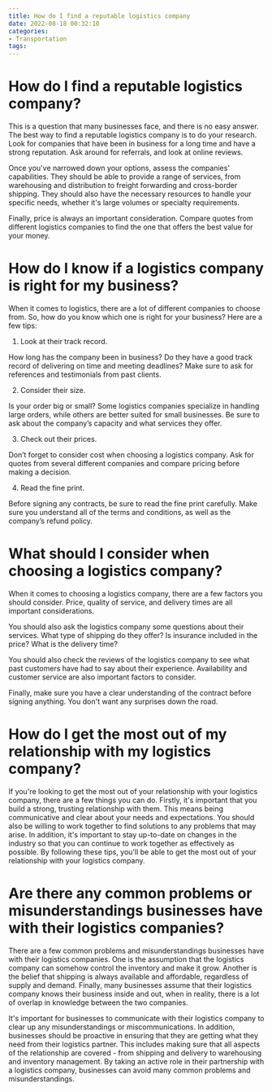```yaml
---
title: How do I find a reputable logistics company
date: 2022-08-18 00:32:10
categories:
- Transportation
tags:
---
```



#  How do I find a reputable logistics company?

This is a question that many businesses face, and there is no easy answer. The best way to find a reputable logistics company is to do your research. Look for companies that have been in business for a long time and have a strong reputation. Ask around for referrals, and look at online reviews.

Once you've narrowed down your options, assess the companies' capabilities. They should be able to provide a range of services, from warehousing and distribution to freight forwarding and cross-border shipping. They should also have the necessary resources to handle your specific needs, whether it's large volumes or specialty requirements.

Finally, price is always an important consideration. Compare quotes from different logistics companies to find the one that offers the best value for your money.

#  How do I know if a logistics company is right for my business?

When it comes to logistics, there are a lot of different companies to choose from. So, how do you know which one is right for your business? Here are a few tips:

1. Look at their track record.

How long has the company been in business? Do they have a good track record of delivering on time and meeting deadlines? Make sure to ask for references and testimonials from past clients.

2. Consider their size.

Is your order big or small? Some logistics companies specialize in handling large orders, while others are better suited for small businesses. Be sure to ask about the company’s capacity and what services they offer.

3. Check out their prices.

Don’t forget to consider cost when choosing a logistics company. Ask for quotes from several different companies and compare pricing before making a decision.

4. Read the fine print.

Before signing any contracts, be sure to read the fine print carefully. Make sure you understand all of the terms and conditions, as well as the company’s refund policy.

#  What should I consider when choosing a logistics company?

When it comes to choosing a logistics company, there are a few factors you should consider. Price, quality of service, and delivery times are all important considerations.

You should also ask the logistics company some questions about their services. What type of shipping do they offer? Is insurance included in the price? What is the delivery time?

You should also check the reviews of the logistics company to see what past customers have had to say about their experience. Availability and customer service are also important factors to consider.

Finally, make sure you have a clear understanding of the contract before signing anything. You don't want any surprises down the road.

#  How do I get the most out of my relationship with my logistics company?

If you're looking to get the most out of your relationship with your logistics company, there are a few things you can do. Firstly, it's important that you build a strong, trusting relationship with them. This means being communicative and clear about your needs and expectations. You should also be willing to work together to find solutions to any problems that may arise. In addition, it's important to stay up-to-date on changes in the industry so that you can continue to work together as effectively as possible. By following these tips, you'll be able to get the most out of your relationship with your logistics company.

#  Are there any common problems or misunderstandings businesses have with their logistics companies?

There are a few common problems and misunderstandings businesses have with their logistics companies. One is the assumption that the logistics company can somehow control the inventory and make it grow. Another is the belief that shipping is always available and affordable, regardless of supply and demand. Finally, many businesses assume that their logistics company knows their business inside and out, when in reality, there is a lot of overlap in knowledge between the two companies.

It's important for businesses to communicate with their logistics company to clear up any misunderstandings or miscommunications. In addition, businesses should be proactive in ensuring that they are getting what they need from their logistics partner. This includes making sure that all aspects of the relationship are covered - from shipping and delivery to warehousing and inventory management. By taking an active role in their partnership with a logistics company, businesses can avoid many common problems and misunderstandings.